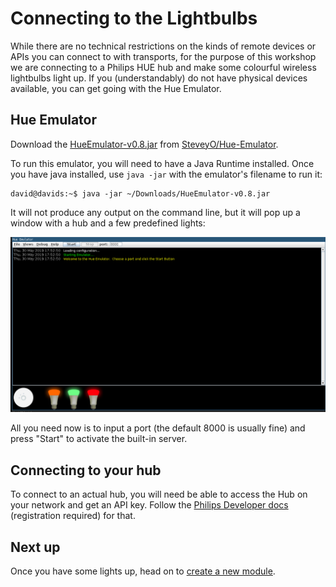 # Connecting to the Lightbulbs

While there are no technical restrictions on the kinds of remote devices or APIs you can connect to with transports, for the purpose of this workshop we are connecting to a Philips HUE hub and make some colourful wireless lightbulbs light up. If you (understandably) do not have physical devices available, you can get going with the Hue Emulator.

## Hue Emulator

Download the [HueEmulator-v0.8.jar](https://github.com/SteveyO/Hue-Emulator/blob/master/HueEmulator-v0.8.jar) from [SteveyO/Hue-Emulator](https://github.com/SteveyO/Hue-Emulator).

To run this emulator, you will need to have a Java Runtime installed. Once you have java installed, use `java -jar` with the emulator's filename to run it:

```
david@davids:~$ java -jar ~/Downloads/HueEmulator-v0.8.jar
```

It will not produce any output on the command line, but it will pop up a window with a hub and a few predefined lights:

![](./02-connecting-to-the-lightbulbs-emulator.png)

All you need now is to input a port (the default 8000 is usually fine) and press "Start" to activate the built-in server.

## Connecting to your hub

To connect to an actual hub, you will need be able to access the Hub on your network and get an API key. Follow the [Philips Developer docs](http://www.developers.meethue.com/documentation/getting-started) (registration required) for that.


## Next up

Once you have some lights up, head on to [create a new module](./03-creating-a-new-module.md).

